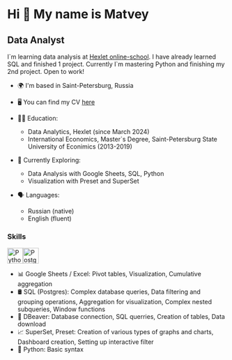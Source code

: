 Hi 👋 My name is Matvey
==============================

Data Analyst
------------

I\`m learning data analysis at [Hexlet online-school](https://ru.hexlet.io/). I have already learned SQL and finished 1 project. Currently I`m mastering Python and finishing my 2nd project. Open to work!

* 🌍  I'm based in Saint-Petersburg, Russia
* 🖥️  You can find my CV [here](https://cv.hexlet.io/ru/resumes/4024)

* 👨‍🎓 Education:
  * Data Analytics, Hexlet (since March 2024)
  * International Economics, Master`s Degree, Saint-Petersburg State University of Econimics (2013-2019)
  
* 🔭 Currently Exploring:
  
  * Data Analysis with Google Sheets, SQL, Python
  * Visualization with Preset and SuperSet

* 🗣️ Languages:
  * Russian (native)
  * English (fluent)

### Skills

<p align="left">
<a href="https://www.python.org/" target="_blank" rel="noreferrer"><img src="https://raw.githubusercontent.com/danielcranney/readme-generator/main/public/icons/skills/python-colored.svg" width="36" height="36" alt="Python" /></a><a href="https://www.postgresql.org/" target="_blank" rel="noreferrer"><img src="https://raw.githubusercontent.com/danielcranney/readme-generator/main/public/icons/skills/postgresql-colored.svg" width="36" height="36" alt="PostgreSQL" /></a>
</p>

* 📊 Google Sheets / Excel: Pivot tables, Visualization, Cumulative aggregation
* 🛢️ SQL (Postgres): Complex database queries, Data filtering and grouping operations, Aggregation for visualization, Complex nested subqueries, Window functions
* 🦫 DBeaver: Database connection, SQL querries, Creation of tables, Data download
* 📈 SuperSet, Preset: Creation of various types of graphs and charts, Dashboard creation, Setting up interactive filter
* 🐍 Python: Basic syntax
